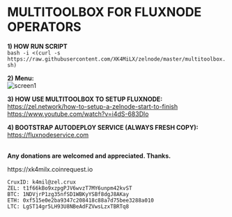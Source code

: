 # MULTITOOLBOX FOR FLUXNODE OPERATORS

<b>1) HOW RUN SCRIPT</b>  
```bash -i <(curl -s https://raw.githubusercontent.com/XK4MiLX/zelnode/master/multitoolbox.sh)```  

<b>2) Menu:</b>    
![screen1](https://raw.githubusercontent.com/XK4MiLX/zelnode/master/image/menu_v5.jpg) 

<b>3) HOW USE MULTITOOLBOX TO SETUP FLUXNODE:</b>  
 https://zel.network/how-to-setup-a-zelnode-start-to-finish <br>
 https://www.youtube.com/watch?v=i4dS-683Dlo
 
 <b>4) BOOTSTRAP AUTODEPLOY SERVICE (ALWAYS FRESH COPY):</b>  
https://fluxnodeservice.com
 
<br>
<b>Any donations are welcomed and appreciated. Thanks.</b>  
<p>https://xk4milx.coinrequest.io</p>

```
CruxID: k4mil@zel.crux  
ZEL: t1f66kBo9xzpgPJV6wvzT7MY6unpm42kvST  
BTC: 1NDVjrP1zg35nfSD1WBKyYSBf8dgJ8AKay  
ETH: 0xf515e0e2ba9347c208418c88a7d75bee3288a010  
LTC: LgST14gr5LH93U8NBeAdFZVwsLzxTBRTq8  
```

